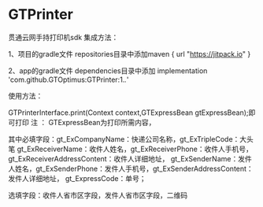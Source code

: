# GTPrinter
贯通云网手持打印机sdk
集成方法：

1、项目的gradle文件 repositories目录中添加maven {
            url "https://jitpack.io"
        }
        
2、app的gradle文件 dependencies目录中添加 implementation 'com.github.GTOptimus:GTPrinter:1.*.*'


使用方法：

GTPrinterInterface.print(Context context,GTExpressBean gtExpressBean);即可打印
注 ： GTExpressBean为打印所需内容，

其中必填字段：gt_ExCompanyName：快递公司名称，gt_ExTripleCode：大头笔
gt_ExReceiverName：收件人姓名，gt_ExReceiverPhone：收件人手机号，gt_ExReceiverAddressContent：收件人详细地址，
gt_ExSenderName：发件人姓名，gt_ExSenderPhone：发件人手机号，gt_ExSenderAddressContent：发件人详细地址，
gt_ExpressCode：单号；

选填字段：收件人省市区字段，发件人省市区字段，二维码
